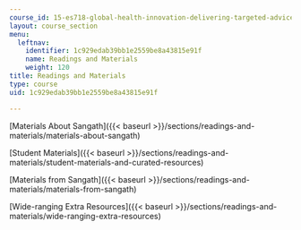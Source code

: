 ```yaml
---
course_id: 15-es718-global-health-innovation-delivering-targeted-advice-to-an-organization-in-the-field-spring-2015
layout: course_section
menu:
  leftnav:
    identifier: 1c929edab39bb1e2559be8a43815e91f
    name: Readings and Materials
    weight: 120
title: Readings and Materials
type: course
uid: 1c929edab39bb1e2559be8a43815e91f

---
```


[Materials About Sangath]({{< baseurl >}}/sections/readings-and-materials/materials-about-sangath)

[Student Materials]({{< baseurl >}}/sections/readings-and-materials/student-materials-and-curated-resources)

[Materials from Sangath]({{< baseurl >}}/sections/readings-and-materials/materials-from-sangath)

[Wide-ranging Extra Resources]({{< baseurl >}}/sections/readings-and-materials/wide-ranging-extra-resources)